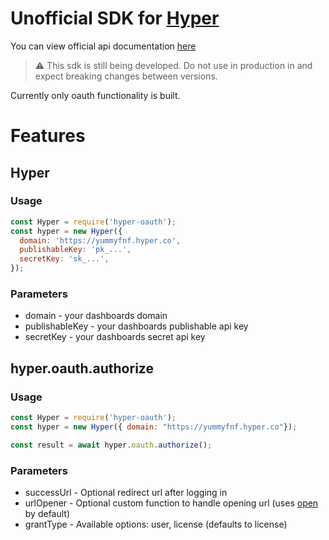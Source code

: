 # Unofficial SDK for [Hyper](https://hyper.co)

You can view official api documentation [here](https://docs.hyper.co/)

> ⚠️ This sdk is still being developed. Do not use in production in and expect breaking changes between versions.

Currently only oauth functionality is built. 

# Features 

## Hyper

### Usage
```javascript
const Hyper = require('hyper-oauth');
const hyper = new Hyper({
  domain: 'https://yummyfnf.hyper.co',
  publishableKey: 'pk_...',
  secretKey: 'sk_...',
});
```

### Parameters
- domain - your dashboards domain
- publishableKey - your dashboards publishable api key
- secretKey - your dashboards secret api key

## hyper.oauth.authorize

### Usage
```javascript
const Hyper = require('hyper-oauth');
const hyper = new Hyper({ domain: "https://yummyfnf.hyper.co"});

const result = await hyper.oauth.authorize();
```

### Parameters
- successUrl - Optional redirect url after logging in
- urlOpener - Optional custom function to handle opening url (uses [open](https://www.npmjs.com/package/open) by default)
- grantType - Available options: user, license (defaults to license)